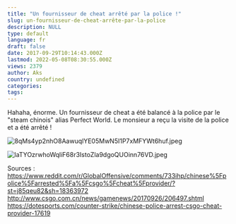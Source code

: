 ```yaml
---
title: "Un fournisseur de cheat arrêté par la police !"
slug: un-fournisseur-de-cheat-arrête-par-la-police
description: NULL
type: default
language: fr
draft: false
date: 2017-09-29T10:14:43.000Z
lastmod: 2022-05-08T08:30:55.000Z
views: 2379
author: Aks
country: undefined
categories:
tags:
---
```

Hahaha, énorme. Un fournisseur de cheat a été balancé à la police par le "steam chinois" alias Perfect World. Le monsieur a reçu la visite de la police et a été arrêté !

  
![8qMs4yp2nhO8AawuqlYE05MwN5I1P7xMFYWt6huf.jpeg](https://flickshot-ue.s3.eu-west-2.amazonaws.com/flickshot/article/59ce1c26434da/images/8qMs4yp2nhO8AawuqlYE05MwN5I1P7xMFYWt6huf.jpeg)

![laTYOzrwhoWqliF68r3IstoZla9dgoQUOinn76VD.jpeg](https://flickshot-ue.s3.eu-west-2.amazonaws.com/flickshot/article/59ce1c26434da/images/laTYOzrwhoWqliF68r3IstoZla9dgoQUOinn76VD.jpeg)

  
Sources :  
<https://www.reddit.com/r/GlobalOffensive/comments/733ihp/chinese%5Fpolice%5Farrested%5Fa%5Fcsgo%5Fcheat%5Fprovider/?st=j85qeu82&sh=18363972>  
<http://www.csgo.com.cn/news/gamenews/20170926/206497.shtml>  
<https://dotesports.com/counter-strike/chinese-police-arrest-csgo-cheat-provider-17619>
